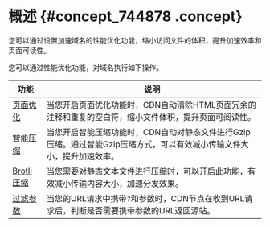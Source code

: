 # 概述 {#concept_744878 .concept}

您可以通过设置加速域名的性能优化功能，缩小访问文件的体积，提升加速效率和页面可读性。

您可以通过性能优化功能，对域名执行如下操作。

|功能|说明|
|--|--|
|[页面优化](intl.zh-CN/域名管理/性能优化/页面优化.md#)|当您开启页面优化功能时，CDN自动清除HTML页面冗余的注释和重复的空白符，缩小文件体积，提升页面可阅读性。|
|[智能压缩](intl.zh-CN/域名管理/性能优化/智能压缩.md#)|当您开启智能压缩功能时，CDN自动对静态文件进行Gzip压缩。通过智能Gzip压缩方式，可以有效减小传输文件大小，提升加速效率。|
|[Brotli压缩](intl.zh-CN/域名管理/性能优化/Brotli压缩.md#)|当您需要对静态文本文件进行压缩时，可以开启此功能，有效减小传输内容大小，加速分发效果。|
|[过滤参数](intl.zh-CN/域名管理/性能优化/过滤参数.md#)|当您的URL请求中携带`?`和参数时，CDN节点在收到URL请求后，判断是否需要携带参数的URL返回源站。|

